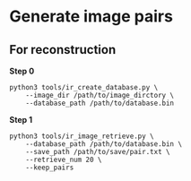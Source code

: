 # Generate image pairs

## For reconstruction

**Step 0**
```commandline
python3 tools/ir_create_database.py \
    --image_dir /path/to/image_dirctory \
    --database_path /path/to/database.bin
```

**Step 1**
```commandline
python3 tools/ir_image_retrieve.py \
    --database_path /path/to/database.bin \
    --save_path /path/to/save/pair.txt \
    --retrieve_num 20 \
    --keep_pairs
```
